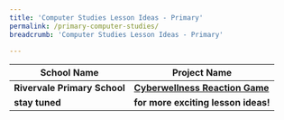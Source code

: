 ```yaml
---
title: 'Computer Studies Lesson Ideas - Primary'
permalink: /primary-computer-studies/
breadcrumb: 'Computer Studies Lesson Ideas - Primary'

---
```



| School Name | Project Name |
|--|--|
| **Rivervale Primary School** | **[Cyberwellness Reaction Game](/rivervale-primary/)** |
| **stay tuned** | **for more exciting lesson ideas!** |
